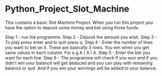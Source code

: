 # Python_Project_Slot_Machine
This contains a basic Slot Machine Project. When you run this project you have the option to deposit some money and bet using those funds.

Step 1 - run the programme. 
Step 2 - Deposit the amount you wish. 
Step 3 - To play press enter and to quit press q. 
Step 4 - Enter the number of lines you want to bet on it. These are basically 3 rows. You win when you get same values in each column. For e.g A | A | A. 
Step 5 - Enter the bet you want for each line. 
Step 6 - The programme will check if you won and if you didn't win your balance will get deduced and you can play with remaining balance or quit. And if you win your
          winnings will be added to your balance.
